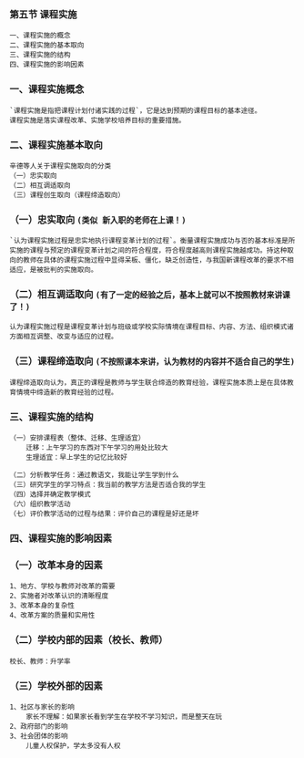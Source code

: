 ### 第五节 课程实施
    一、课程实施的概念
    二、课程实施的基本取向
    三、课程实施的结构
    四、课程实施的影响因素

### 一、课程实施概念
    `课程实施是指把课程计划付诸实践的过程`，它是达到预期的课程目标的基本途径。
    课程实施是落实课程改革、实施学校培养目标的重要措施。    

### 二、课程实施基本取向
    辛德等人关于课程实施取向的分类
    （一）忠实取向
    （二）相互调适取向
    （三）课程创生取向（课程缔造取向）

### （一）忠实取向 `(类似 新入职的老师在上课！)`
    `认为课程实施过程是忠实地执行课程变革计划的过程`。衡量课程实施成功与否的基本标准是所实施的课程与预定的课程变革计划之间的符合程度，符合程度越高则课程实施越成功。持这种取向的教师在具体的课程实施过程中显得呆板、僵化，缺乏创造性，与我国新课程改革的要求不相适应，是被批判的实施取向。

### （二）相互调适取向 `(有了一定的经验之后，基本上就可以不按照教材来讲课了！)`
    认为课程实施过程是课程变革计划与班级或学校实际情境在课程目标、内容、方法、组织模式诸方面相互调整、改变与适应的过程。

### （三）课程缔造取向 `(不按照课本来讲，认为教材的内容并不适合自己的学生)`
    课程缔造取向认为，真正的课程是教师与学生联合缔造的教育经验，课程实施本质上是在具体教育情境中缔造新的教育经验的过程。

### 三、课程实施的结构
    （一）安排课程表（整体、迁移、生理适宜）
        迁移：上午学习的东西对下午学习的用处比较大
        生理适宜：早上学生的记忆比较好

    （二）分析教学任务：通过教语文，我能让学生学到什么
    （三）研究学生的学习特点：我当前的教学方法是否适合我的学生
    （四）选择并确定教学模式
    （六）组织教学活动
    （七）评价教学活动的过程与结果：评价自己的课程是好还是坏

### 四、课程实施的影响因素
### （一）改革本身的因素
    1、地方、学校与教师对改革的需要
    2、实施者对改革认识的清晰程度
    3、改革本身的复杂性
    4、改革方案的质量和实用性

### （二）学校内部的因素（校长、教师）
    校长、教师：升学率

### （三）学校外部的因素
    1、社区与家长的影响
        家长不理解：如果家长看到学生在学校不学习知识，而是整天在玩
    2、政府部门的影响
    3、社会团体的影响
        儿童人权保护，学太多没有人权
